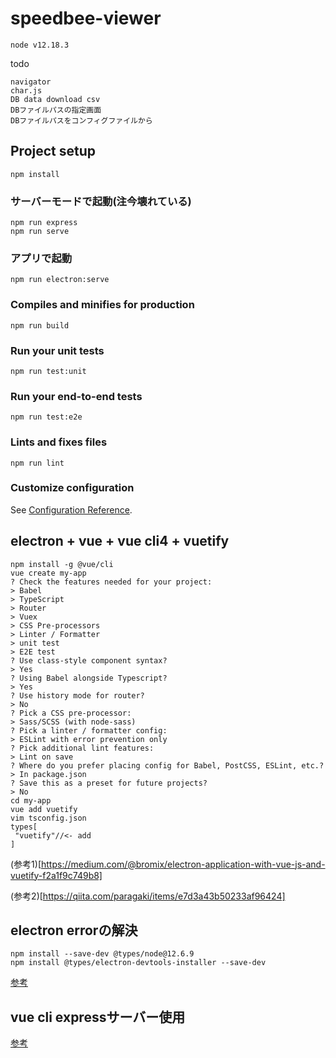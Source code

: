 # speedbee-viewer
```
node v12.18.3
```
todo
```
navigator
char.js
DB data download csv
DBファイルパスの指定画面
DBファイルパスをコンフィグファイルから
```
## Project setup
```
npm install
```

### サーバーモードで起動(注今壊れている)
```
npm run express
npm run serve
```

### アプリで起動
```
npm run electron:serve
```

### Compiles and minifies for production
```
npm run build
```

### Run your unit tests
```
npm run test:unit
```

### Run your end-to-end tests
```
npm run test:e2e
```

### Lints and fixes files
```
npm run lint
```

### Customize configuration
See [Configuration Reference](https://cli.vuejs.org/config/).

## electron + vue + vue cli4 + vuetify
```
npm install -g @vue/cli
vue create my-app
? Check the features needed for your project:
> Babel
> TypeScript
> Router
> Vuex
> CSS Pre-processors
> Linter / Formatter
> unit test
> E2E test
? Use class-style component syntax?
> Yes
? Using Babel alongside Typescript?
> Yes
? Use history mode for router?
> No
? Pick a CSS pre-processor:
> Sass/SCSS (with node-sass)
? Pick a linter / formatter config:
> ESLint with error prevention only
? Pick additional lint features:
> Lint on save
? Where do you prefer placing config for Babel, PostCSS, ESLint, etc.?
> In package.json
? Save this as a preset for future projects?
> No
cd my-app
vue add vuetify
vim tsconfig.json
types[
 "vuetify"//<- add
]
```
(参考1)[https://medium.com/@bromix/electron-application-with-vue-js-and-vuetify-f2a1f9c749b8]

(参考2)[https://qiita.com/paragaki/items/e7d3a43b50233af96424]

## electron errorの解決
```
npm install --save-dev @types/node@12.6.9
npm install @types/electron-devtools-installer --save-dev
```
[参考](https://qiita.com/kagayat829/items/cf26b7a2702d69b463dc)

## vue cli expressサーバー使用
[参考](https://qiita.com/corestate55/items/81ba50cf33c78b7119fd)
